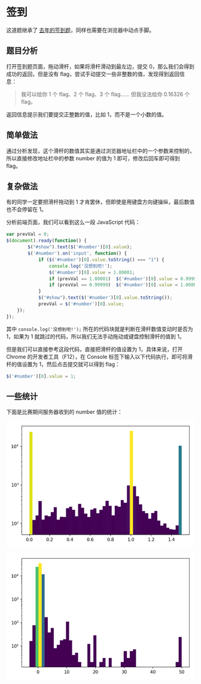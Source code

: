 # 签到

这道题继承了 [去年的签到题](https://github.com/ustclug/hackergame2019-writeups/blob/master/official/%E7%AD%BE%E5%88%B0%E9%A2%98/README.md)，同样也需要在浏览器中动点手脚。

## 题目分析

打开签到题页面，拖动滑杆，如果将滑杆滑动到最左边，提交 0，那么我们会得到成功的返回，但是没有 flag，尝试手动提交一些非整数的值，发现得到返回信息：

> 我可以给你 1 个 flag、2 个 flag、3 个 flag…… 但我没法给你 0.16326 个 flag。

返回信息提示我们要提交正整数的值，比如 1，而不是一个小数的值。

## 简单做法

通过分析发现，这个滑杆的数值其实是通过浏览器地址栏中的一个参数来控制的，所以直接修改地址栏中的参数 number 的值为 1 即可，修改后回车即可得到 flag。

## 复杂做法

有的同学一定要把滑杆拖动到 1 才肯罢休，但即使是用键盘方向键操纵，最后数值也不会停留在 1。

分析前端页面，我们可以看到这么一段 JavaScript 代码：

```javascript
var prevVal = 0;
$(document).ready(function() {
        $("#show").text($('#number')[0].value);
        $('#number').on('input', function() {
            if ($('#number')[0].value.toString() === "1") {
                console.log('没想到吧!');
                $('#number')[0].value = 1.00001;
                if (prevVal == 1.00001)  $('#number')[0].value = 0.99999;
                if (prevVal == 0.99999)  $('#number')[0].value = 1.00001;
            }
            $("#show").text($('#number')[0].value.toString());
            prevVal = $('#number')[0].value;
    });
});
```

其中 `console.log('没想到吧!');` 所在的代码块就是判断在滑杆数值变动时是否为 1，如果为 1 就跳过的代码，所以我们无法手动拖动或键盘控制滑杆的值到 1。

但是我们可以直接参考这段代码，直接把滑杆的值设置为 1，具体来说，打开 Chrome 的开发者工具（F12），在 Console 标签下输入以下代码执行，即可将滑杆的值设置为 1，然后点击提交就可以得到 flag：

```javascript
$('#number')[0].value = 1;
```

## 一些统计

下面是比赛期间服务器收到的 number 值的统计：

![0_1.5](images/numbers_0_1.5.png)

![-5_50](images/numbers_-5_50.png)
